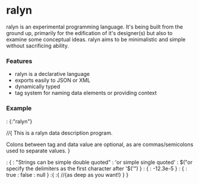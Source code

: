 # ralyn
ralyn is an experimental programming language.  It's being built from the ground up, primarily for the edification
of it's designer(s) but also to examine some conceptual ideas.  ralyn aims to be minimalistic and simple without
sacrificing ability.

### Features
* ralyn is a declarative language
* exports easily to JSON or XML
* dynamically typed
* tag system for naming data elements or providing context

### Example
<doc> : {<type>:"ralyn"}

//{
 This is a ralyn data
 description program.

  Colons between tag and
  data value are optional,
  as are commas/semicolons
  used to separate values.
}

<strings> : {
  <s1> : "Strings can be simple double quoted"
  <s2> : 'or simple single quoted'
  <s3> : $("or specify the delimiters as
  the first character after '$('")
}
<numbers> : {
  <n1> : -12.3e-5
}
<bool> : {
  <b1> : true
  <b2> : false
  <b3> : null
}
<list>:{
  <nested>:{
    //{as deep as you want!}
  }
}
